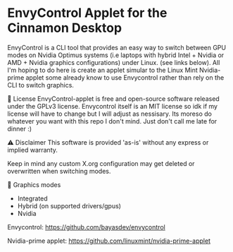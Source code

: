 # EnvyControl Applet for the Cinnamon Desktop

EnvyControl is a CLI tool that provides an easy way to switch between GPU modes on Nvidia Optimus systems (i.e laptops with hybrid Intel + Nvidia or AMD + Nvidia graphics configurations) under Linux. (see links below). All I'm hoping to do here is create an applet simular to the Linux Mint Nvidia-prime applet some already know to use Envycontrol rather than rely on the CLI to switch graphics.

📖 License
EnvyControl-applet is free and open-source software released under the GPLv3 license. Envycontrol itself is an MIT license so idk if my license will have to change but I will adjust as nessisary. Its moreso do whatever you want with this repo I don't mind. Just don't call me late for dinner :)

⚠️ Disclaimer
This software is provided 'as-is' without any express or implied warranty.

Keep in mind any custom X.org configuration may get deleted or overwritten when switching modes.

📖 Graphics modes
 - Integrated
 - Hybrid (on supported drivers/gpus)
 - Nvidia



Envycontrol: https://github.com/bayasdev/envycontrol

Nvidia-prime applet: https://github.com/linuxmint/nvidia-prime-applet
